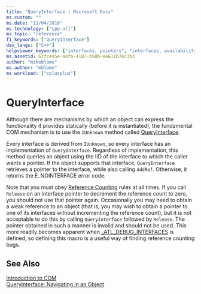 ```yaml
---
title: "QueryInterface | Microsoft Docs"
ms.custom: ""
ms.date: "11/04/2016"
ms.technology: ["cpp-atl"]
ms.topic: "reference"
f1_keywords: ["QueryInterface"]
dev_langs: ["C++"]
helpviewer_keywords: ["interfaces, pointers", "interfaces, availability", "QueryInterface method"]
ms.assetid: 62fce95e-aafa-4187-b50b-e6611b74c3b3
author: "mikeblome"
ms.author: "mblome"
ms.workload: ["cplusplus"]
---
```

# QueryInterface

Although there are mechanisms by which an object can express the functionality it provides statically (before it is instantiated), the fundamental COM mechanism is to use the `IUnknown` method called [QueryInterface](/windows/desktop/api/unknwn/nf-unknwn-iunknown-queryinterface(q_)).

Every interface is derived from `IUnknown`, so every interface has an implementation of `QueryInterface`. Regardless of implementation, this method queries an object using the IID of the interface to which the caller wants a pointer. If the object supports that interface, `QueryInterface` retrieves a pointer to the interface, while also calling `AddRef`. Otherwise, it returns the E_NOINTERFACE error code.

Note that you must obey [Reference Counting](../atl/reference-counting.md) rules at all times. If you call `Release` on an interface pointer to decrement the reference count to zero, you should not use that pointer again. Occasionally you may need to obtain a weak reference to an object (that is, you may wish to obtain a pointer to one of its interfaces without incrementing the reference count), but it is not acceptable to do this by calling `QueryInterface` followed by `Release`. The pointer obtained in such a manner is invalid and should not be used. This more readily becomes apparent when [_ATL_DEBUG_INTERFACES](reference/debugging-and-error-reporting-macros.md#_atl_debug_interfaces) is defined, so defining this macro is a useful way of finding reference counting bugs.

## See Also

[Introduction to COM](../atl/introduction-to-com.md)<br/>
[QueryInterface: Navigating in an Object](/windows/desktop/com/queryinterface--navigating-in-an-object)

